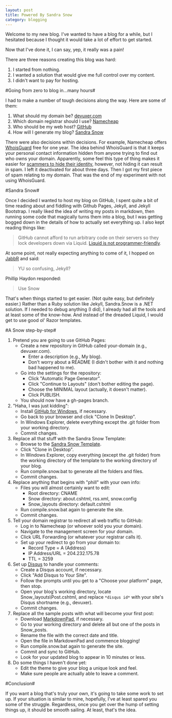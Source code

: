 ```yaml
---
layout: post
title: Powered By Sandra Snow
category: blogging
---
```


Welcome to my new blog. I've wanted to have a blog for a while, but I hesitated because I thought it would take a lot of effort to get started.

Now that I've done it, I can say, yep, it really was a pain!

There are three reasons creating this blog was hard:

1. I started from nothing.
2. I wanted a solution that would give me full control over my content.
3. I didn't want to pay for hosting.

#Going from zero to blog in...many hours#

I had to make a number of tough decisions along the way. Here are some of them:

1. What should my domain be? [devuxer.com](http://www.devuxer.com) 
2. Which domain registrar should I use? [Namecheap](https://www.namecheap.com/)
3. Who should be my web host? [GitHub](https://github.com/)
4. How will I generate my blog? [Sandra Snow](https://github.com/Sandra/Sandra.Snow)

There were also decisions within decisions. For example, Namecheap offers [WhoisGuard](http://www.whoisguard.com/) free for one year. The idea behind WhoisGuard is that it keeps your personal contact information hidden from anyone trying to find out who owns your domain. Apparently, some feel this type of thing makes it easier for [scammers to hide their identity](http://www.hostingdiscussion.com/domain-name-issues/10374-why-should-we-pay-whois-guard.html), however, not hiding it can result in spam. I left it deactivated for about three days. Then I got my first piece of spam relating to my domain. That was the end of my experiment with not using WhoisGuard.

#Sandra Snow#

Once I decided I wanted to host my blog on GitHub, I spent quite a bit of time reading about and fiddling with Github Pages, Jekyll, and Jekyll Bootstrap. I really liked the idea of writing my posts in markdown, then running some code that magically turns them into a blog, but I was getting bogged down in the details of how to actually set everything up. I also kept reading things like:

> GitHub cannot afford to run arbitrary code on their servers so they lock developers down via Liquid. [Liquid is not programmer-friendly](http://jekyllbootstrap.com/lessons/jekyll-introduction.html).

At some point, not really expecting anything to come of it, I hopped on [JabbR](https://jabbr.net/) and said:

> YU so confusing, Jekyll?

Phillip Haydon responded:

> Use Snow 

That's when things started to get easier. (Not quite easy, but definitely easier.) Rather than a Ruby solution like Jekyll, Sandra.Snow is a .NET solution. If I needed to debug anything (I did), I already had all the tools and at least some of the know-how. And instead of the dreaded Liquid, I would get to use good ol' Razor templates.

#A Snow step-by-step#

1. Pretend you are going to use GitHub Pages:
    * Create a new repository in GitHub called your-domain (e.g., devuxer.com).
        * Enter a description (e.g., My blog).
        * Don't worry about a README (I didn't bother with it and nothing bad happened to me).
    * Go into the settings for the repository:
        * Click "Automatic Page Generator".
        * Click "Continue to Layouts" (don't bother editing the page).
        * Choose the MINIMAL layout (actually, it doesn't matter).
        * Click PUBLISH.
    * You should now have a gh-pages branch.
2. "Haha, I was just kidding":
    * Install [GitHub for Windows](http://windows.github.com/), if necessary.
    * Go back to your browser and click "Clone In Desktop".
    * In Windows Explorer, delete everything except the .git folder from your working directory.
    * Commit changes.
3. Replace all that stuff with the Sandra Snow Template:
    * Browse to the [Sandra Snow Template](https://github.com/Sandra/Sandra.Snow.SnowTemplate).
    * Click "Clone in Desktop".
    * In Windows Explorer, copy everything (except the .git folder) from the working directory of the template to the working directory of your blog.
    * Run compile.snow.bat to generate all the folders and files.
    * Commit changes.
4. Replace anything that begins with "phill" with your own info:
    * Files you will almost certainly want to edit:
        * Root directory: CNAME
        * Snow directory: about.cshtml, rss.xml, snow.config
        * Snow\_layouts directory: default.cshtml
    * Run compile.snow.bat again to generate the site.
    * Commit changes.
5. Tell your domain registrar to redirect all web traffic to GitHub:
    * Log in to Namecheap (or whoever sold you your domain).
    * Navigate to the management screen for your domain.
    * Click URL Forwarding (or whatever your registrar calls it).
    * Set up your redirect to go from your domain to:
        * Record Type = A (Address)
        * IP Address/URL = 204.232.175.78
        * TTL = 3259
6. Set up [Disqus](http://disqus.com/) to handle your comments:
    * Create a Disqus account, if necessary.
    * Click "Add Disqus to Your Site".
    * Follow the prompts until you get to a "Choose your platform" page, then stop.
    * Open your blog's working directory, locate Snow\_layouts\Post.cshtml, and replace `*disqus id*` with your site's Disqus shortname (e.g., devuxer).
    * Commit changes.
7. Replace all the sample posts with what will become your first post:
    * Download [MarkdownPad](http://markdownpad.com/), if necessary.
    * Go to your working directory and delete all but one of the posts in Snow\_posts.
    * Rename the file with the correct date and title.
    * Open the file in MarkdownPad and commence blogging!
    * Run compile.snow.bat again to generate the site.
    * Commit and sync to GitHub.
    * Look for your updated blog to appear in 10 minutes or less.
8. Do some things I haven't done yet:
    * Edit the theme to give your blog a unique look and feel.
    * Make sure people are actually able to leave a comment.


#Conclusion#

If you want a blog that's truly your own, it's going to take some work to set up. If your situation is similar to mine, hopefully, I've at least spared you some of the struggle. Regardless, once you get over the hump of setting things up, it should be smooth sailing. At least, that's the idea.
